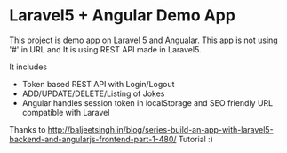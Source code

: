 # Laravel5 + Angular Demo App
This project is demo app on Laravel 5 and Angualar. This app is not using '#' in URL and It is using REST API made in Laravel5. 

It includes 
- Token based REST API with Login/Logout
- ADD/UPDATE/DELETE/Listing of Jokes
- Angular handles session token in localStorage and SEO friendly URL compatible with Laravel

Thanks to http://baljeetsingh.in/blog/series-build-an-app-with-laravel5-backend-and-angularjs-frontend-part-1-480/ Tutorial :)
